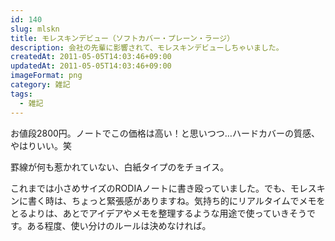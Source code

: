 ```yaml
---
id: 140
slug: mlskn
title: モレスキンデビュー（ソフトカバー・プレーン・ラージ）
description: 会社の先輩に影響されて、モレスキンデビューしちゃいました。
createdAt: 2011-05-05T14:03:46+09:00
updatedAt: 2011-05-05T14:03:46+09:00
imageFormat: png
category: 雑記
tags:
  - 雑記
---
```


お値段2800円。ノートでこの価格は高い！と思いつつ…ハードカバーの質感、やはりいい。笑

<photo-image article-id="140" img-file-name="molskn.jpg" caption="モレスキンノート（ハードカバー白紙タプ）"></photo-image>

罫線が何も惹かれていない、白紙タイプのをチョイス。

これまでは小さめサイズのRODIAノートに書き殴っていました。でも、モレスキンに書く時は、ちょっと緊張感がありますね。気持ち的にリアルタイムでメモをとるよりは、あとでアイデアやメモを整理するような用途で使っていきそうです。ある程度、使い分けのルールは決めなければ。

<kaereba-link item-title="モレスキン ノート クラシック ソフト 無地 ラージ" img-file-name="molskn_note_l_500x500.png" shop-name="モレスキン" amazon-item-id="B00NS9YMMW" rakuten-item-id="4063bfb91e548bdde294c47ed3269b1a" search-keyword="モレスキン ソフト 無地"></kaereba-link>
